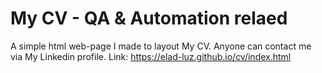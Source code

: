 # My CV - QA & Automation relaed
A simple html web-page I made to layout My CV.
Anyone can contact me via My Linkedin profile.
Link: https://elad-luz.github.io/cv/index.html